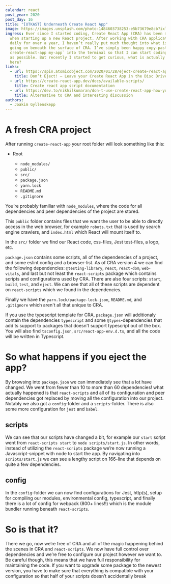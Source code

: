 ```yaml
---
calendar: react
post_year: 2020
post_day: 16
title: "[UTKAST] Underneath Create React App"
image: https://images.unsplash.com/photo-1484603738253-e5b73679e8cb?ixlib=rb-1.2.1&ixid=eyJhcHBfaWQiOjEyMDd9&auto=format&fit=crop&w=2000&q=80
ingress: Ever since I started coding, Create React App (CRA) has been my go-to
  when starting up a new React project. After working with CRA applications
  daily for over a year, I haven’t really put much thought into what is actually
  going on beneath the surface of CRA. I’ve simply been happy copy-pasting `npx
  create-react-app my-app` into the terminal so that I can start coding as soon
  as possible. But recently I started to get curious, what is actually happening
  here?
links:
  - url: https://spin.atomicobject.com/2020/01/28/eject-create-react-app-drawbacks/
    title: Don’t Eject! – Leave your Create React App in the Disc Drive
  - url: https://create-react-app.dev/docs/available-scripts/
    title: Create react app script documentation
  - url: https://dev.to/nikhilkumaran/don-t-use-create-react-app-how-you-can-set-up-your-own-reactjs-boilerplate-43l0
    title: Alternative to CRA and interesting discussion
authors:
  - Joakim Gyllenskepp
---
```

# A fresh CRA project

After running `create-react-app` your root folder will look something like this:

* Root

  * `node_modules/`
  * `public/`
  * `src/`
  * `package.json`
  * `yarn.lock`
  * `README.md`
  * `.gitignore`

You’re probably familiar with `node_modules`, where the code for all dependencies and peer dependencies of the project are stored.

This `public` folder contains files that we want the user to be able to directly access in the web browser, for example `robots.txt` that is used by search engine crawlers, and `index.html` which React will mount itself to.

In the `src/` folder we find our React code, css-files, Jest test-files, a logo, etc.

`package.json` contains some scripts, all of the dependencies of a project, and some eslint config and a browser-list. As of CRA version 4 we can find the following dependencies: `@testing-library`, `react`, `react-dom`, `web-vitals`, and last but not least the `react-scripts` package which contains scripts and configurations used by CRA. There are also four scripts: `start`, `build`, `test`, and `eject`. We can see that all of these scripts are dependent on `react-scripts` which we found in the dependencies. 

Finally we have the `yarn.lock/package-lock.json`, `README.md`, and `.gitignore` which aren't all that unique to CRA.

If you use the typescript template for CRA, `package.json` will additionaly contain the dependencies `typescript` and some `@types`-dependencies that add ts support to packages that doesn't support typescript out of the box. You will also find `tsconfig.json`, `src/react-app-env.d.ts`, and all the code will be written in Typescript.

# So what happens if you eject the app?

By browsing into `package.json` we can immediately see that a lot have changed. We went from fewer than 10 to more than 60 dependencies! what actually happened is that `react-scripts` and all of its configuration and peer dependencies got replaced by moving all the configuration into our project. Notably we also got a `config`-folder and a `scripts`-folder. There is also some more configuration for `jest` and `babel`.

## scripts

We can see that our scripts have changed a bit, for example our `start` script went from `react-scripts start` to `node scripts/start.js`. In other words, instead of utilizing the `react-scripts` package we’re now running a Javascript-snippet with node to start the app. By navigating into `scripts/start.js` we can see a lengthy script on 166-line that depends on quite a few dependencies.

## config

In the `config`-folder we can now find configurations for Jest, http(s), setup for compiling our modules, environmental config, typescript, and finally there is a lot of config for webpack (800+ lines!!) which is the module bundler running beneath `react-scripts`.

# So is that it?

There we go, now we’re free of CRA and all of the magic happening behind the scenes in CRA and `react-scripts`. We now have full control over dependencies and we’re free to configure our project however we want to. Be careful though, this means that we have full responsibility for maintaining the code. If you want to upgrade some package to the newest version, you have to make sure that everything is compatible with your configuration so that half of your scripts doesn’t accidentally break